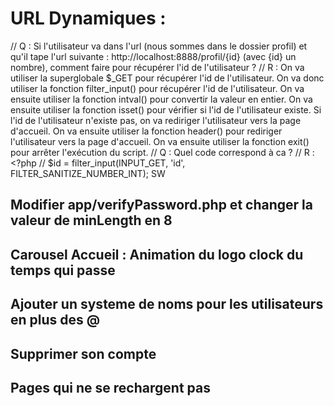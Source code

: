 # URL Dynamiques :

// Q : Si l'utilisateur va dans l'url (nous sommes dans le dossier profil) et qu'il tape l'url suivante : http://localhost:8888/profil/{id} (avec {id} un nombre), comment faire pour récupérer l'id de l'utilisateur ?
// R : On va utiliser la superglobale $\_GET pour récupérer l'id de l'utilisateur. On va donc utiliser la fonction filter_input() pour récupérer l'id de l'utilisateur. On va ensuite utiliser la fonction intval() pour convertir la valeur en entier. On va ensuite utiliser la fonction isset() pour vérifier si l'id de l'utilisateur existe. Si l'id de l'utilisateur n'existe pas, on va rediriger l'utilisateur vers la page d'accueil. On va ensuite utiliser la fonction header() pour rediriger l'utilisateur vers la page d'accueil. On va ensuite utiliser la fonction exit() pour arrêter l'exécution du script.
// Q : Quel code correspond à ca ?
// R : <?php
// $id = filter_input(INPUT_GET, 'id', FILTER_SANITIZE_NUMBER_INT);
SW

## Modifier app/verifyPassword.php et changer la valeur de minLength en 8

## Carousel Accueil : Animation du logo clock du temps qui passe

## Ajouter un systeme de noms pour les utilisateurs en plus des @

## Supprimer son compte

## Pages qui ne se rechargent pas
